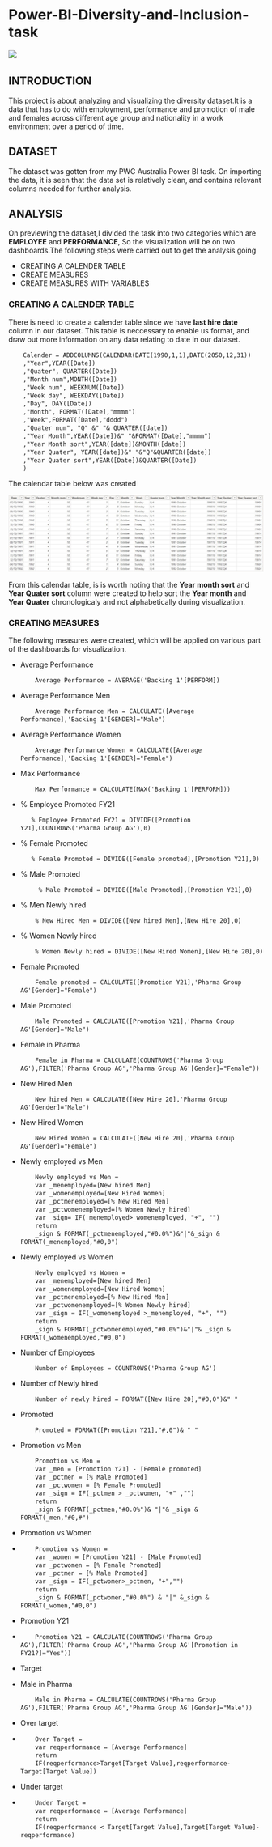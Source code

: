 
# Power-BI-Diversity-and-Inclusion-task

![](D_I.png)

## INTRODUCTION

This project is about analyzing and visualizing the diversity dataset.It is a data that has to do with employment, performance and promotion of male and females across different age group and nationality in a work environment over a period of time.
## DATASET

The dataset was gotten from my PWC Australia Power BI task. On importing the data, it is seen that the data set is relatively clean, and contains relevant columns needed for further analysis.
## ANALYSIS

On previewing the dataset,I divided the task into two categories which are **EMPLOYEE** and **PERFORMANCE**, So the visualization will be on two dashboards.The following steps were carried out to get the analysis going
- CREATING A CALENDER TABLE
- CREATE MEASURES
- CREATE MEASURES WITH VARIABLES
### CREATING A CALENDER TABLE
There is need to create a calender table since we have **last hire date** column in our dataset. This table is neccessary to enable us format, and draw out more information on any data relating to date in our dataset.

        Calender = ADDCOLUMNS(CALENDAR(DATE(1990,1,1),DATE(2050,12,31))
        ,"Year",YEAR([Date])
        ,"Quater", QUARTER([Date])
        ,"Month num",MONTH([Date])
        ,"Week num", WEEKNUM([Date])
        ,"Week day", WEEKDAY([Date])
        ,"Day", DAY([Date])
        ,"Month", FORMAT([Date],"mmmm")
        ,"Week",FORMAT([Date],"dddd")
        ,"Quater num", "Q" &" "& QUARTER([date])
        ,"Year Month",YEAR([Date])&" "&FORMAT([Date],"mmmm")
        ,"Year Month sort",YEAR([date])&MONTH([date])
        ,"Year Quater", YEAR([date])&" "&"Q"&QUARTER([date])
        ,"Year Quater sort",YEAR([Date])&QUARTER([Date])
        )

The calendar table below was created

![](calendar.JPG)

From this calendar table, is is worth noting that the **Year month sort** and **Year Quater sort** column were created to help sort the **Year month** and **Year Quater** chronologicaly and not alphabetically during visualization.

### CREATING MEASURES

The following measures were created, which will be applied on various part of the dashboards for visualization.
- Average Performance
  
          Average Performance = AVERAGE('Backing 1'[PERFORM])
  
- Average Performance Men
 
          Average Performance Men = CALCULATE([Average Performance],'Backing 1'[GENDER]="Male")
  
- Average Performance Women
  
          Average Performance Women = CALCULATE([Average Performance],'Backing 1'[GENDER]="Female")
  
- Max Performance
  
          Max Performance = CALCULATE(MAX('Backing 1'[PERFORM]))
  
- % Employee Promoted FY21
  
         % Employee Promoted FY21 = DIVIDE([Promotion Y21],COUNTROWS('Pharma Group AG'),0)
  
- % Female Promoted
  
         % Female Promoted = DIVIDE([Female promoted],[Promotion Y21],0)
 
- % Male Promoted
  
           % Male Promoted = DIVIDE([Male Promoted],[Promotion Y21],0)
  
- % Men Newly hired
  
          % New Hired Men = DIVIDE([New hired Men],[New Hire 20],0)
  
- % Women Newly hired
  
          % Women Newly hired = DIVIDE([New Hired Women],[New Hire 20],0)
  
- Female Promoted
  
          Female promoted = CALCULATE([Promotion Y21],'Pharma Group AG'[Gender]="Female")
  
- Male Promoted
  
          Male Promoted = CALCULATE([Promotion Y21],'Pharma Group AG'[Gender]="Male")
  
- Female in Pharma
  
          Female in Pharma = CALCULATE(COUNTROWS('Pharma Group AG'),FILTER('Pharma Group AG','Pharma Group AG'[Gender]="Female"))
  
- New Hired Men
  
          New hired Men = CALCULATE([New Hire 20],'Pharma Group AG'[Gender]="Male")
  
- New Hired Women
  
          New Hired Women = CALCULATE([New Hire 20],'Pharma Group AG'[Gender]="Female")
  
- Newly employed vs Men

          Newly employed vs Men = 
          var _menemployed=[New hired Men]
          var _womenemployed=[New Hired Women]
          var _pctmenemployed=[% New Hired Men]
          var _pctwomenemployed=[% Women Newly hired]
          var _sign= IF(_menemployed>_womenemployed, "+", "")
          return
          _sign & FORMAT(_pctmenemployed,"#0.0%")&"|"&_sign & FORMAT(_menemployed,"#0,0")
  
- Newly employed vs Women
  
          Newly employed vs Women = 
          var _menemployed=[New hired Men]
          var _womenemployed=[New Hired Women]
          var _pctmenemployed=[% New Hired Men]
          var _pctwomenemployed=[% Women Newly hired]
          var _sign = IF(_womenemployed >_menemployed, "+", "")
          return
          _sign & FORMAT(_pctwomenemployed,"#0.0%")&"|"& _sign & FORMAT(_womenemployed,"#0,0")
  
- Number of Employees
  
          Number of Employees = COUNTROWS('Pharma Group AG')
  
- Number of Newly hired
 
          Number of newly hired = FORMAT([New Hire 20],"#0,0")&" "
  
- Promoted
  
          Promoted = FORMAT([Promotion Y21],"#,0")& " "
  
- Promotion vs Men
  
          Promotion vs Men = 
          var _men = [Promotion Y21] - [Female promoted]
          var _pctmen = [% Male Promoted]
          var _pctwomen = [% Female Promoted]
          var _sign = IF(_pctmen > _pctwomen, "+" ,"")
          return
          _sign & FORMAT(_pctmen,"#0.0%")& "|"& _sign & FORMAT(_men,"#0,#")
  
- Promotion vs Women
- 
          Promotion vs Women = 
          var _women = [Promotion Y21] - [Male Promoted]
          var _pctwomen = [% Female Promoted]
          var _pctmen = [% Male Promoted]
          var _sign = IF(_pctwomen>_pctmen, "+","")
          return
          _sign & FORMAT(_pctwomen,"#0.0%") & "|" &_sign & FORMAT(_women,"#0,0")
  
- Promotion Y21
- 
          Promotion Y21 = CALCULATE(COUNTROWS('Pharma Group AG'),FILTER('Pharma Group AG','Pharma Group AG'[Promotion in FY21?]="Yes"))
- Target
  
- Male in Pharma
  
          Male in Pharma = CALCULATE(COUNTROWS('Pharma Group AG'),FILTER('Pharma Group AG','Pharma Group AG'[Gender]="Male"))
  
- Over target
- 
          Over Target = 
          var reqperformance = [Average Performance]
          return
          IF(reqperformance>Target[Target Value],reqperformance-Target[Target Value])
- Under target
- 
          Under Target = 
          var reqperformance = [Average Performance]
          return
          IF(reqperformance < Target[Target Value],Target[Target Value]-reqperformance)
        


